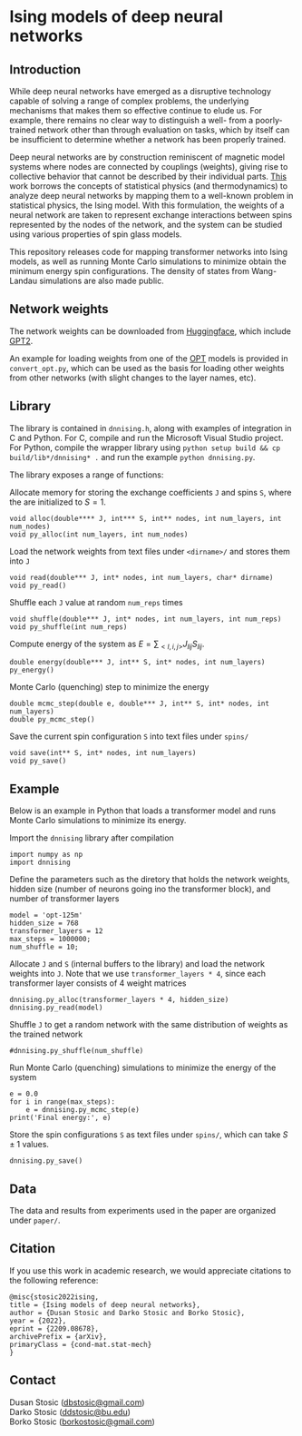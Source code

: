 # Ising models of deep neural networks 

## Introduction
While deep neural networks have emerged as a disruptive technology capable of solving a range of complex problems, the underlying mechanisms that makes them so effective continue to elude us. For example, there remains no clear way to distinguish a well- from a poorly- trained network other than through evaluation on tasks, which by itself can be insufficient to determine whether a network has been properly trained.

Deep neural networks are by construction reminiscent of magnetic model systems where nodes are connected by couplings (weights), giving rise to collective behavior that cannot be described by their individual parts. [This](https://arxiv.org/abs/2209.08678) work borrows the concepts of statistical physics (and thermodynamics) to analyze deep neural networks by mapping them to a well-known problem in statistical physics, the Ising model. With this formulation, the weights of a neural network are taken to represent exchange interactions between spins represented by the nodes of the network, and the system can be studied using various properties of spin glass models.

This repository releases code for mapping transformer networks into Ising models, as well as running Monte Carlo simulations to minimize obtain the minimum energy spin configurations. The density of states from Wang-Landau simulations are also made public.

## Network weights
The network weights can be downloaded from [Huggingface](https://huggingface.co/), which include [GPT2](https://huggingface.co/docs/transformers/model_doc/gpt2).

An example for loading weights from one of the [OPT](https://huggingface.co/docs/transformers/model_doc/opt) models is provided in `convert_opt.py`, which can be used as the basis for loading other weights from other networks (with slight changes to the layer names, etc).

## Library
The library is contained in `dnnising.h`, along with examples of integration in C and Python. For C, compile and run the Microsoft Visual Studio project. For Python,
compile the wrapper library using ```python setup build && cp build/lib*/dnnising* .``` and run the example ```python dnnising.py```.

The library exposes a range of functions:

Allocate memory for storing the exchange coefficients `J` and spins `S`, where the are initialized to $S=1$.
```
void alloc(double**** J, int*** S, int** nodes, int num_layers, int num_nodes)
void py_alloc(int num_layers, int num_nodes)
```

Load the network weights from text files under `<dirname>/` and stores them into `J`
```
void read(double*** J, int* nodes, int num_layers, char* dirname)
void py_read()
```

Shuffle each `J` value at random `num_reps` times
```
void shuffle(double*** J, int* nodes, int num_layers, int num_reps)
void py_shuffle(int num_reps)
```

Compute energy of the system as $E=\sum_{<l,i,j>} J_{lij} S_{lij}$.
```
double energy(double*** J, int** S, int* nodes, int num_layers)
py_energy()
```

Monte Carlo (quenching) step to minimize the energy
```
double mcmc_step(double e, double*** J, int** S, int* nodes, int num_layers)
double py_mcmc_step()
```

Save the current spin configuration `S` into text files under `spins/`
```
void save(int** S, int* nodes, int num_layers)
void py_save()
```

## Example
Below is an example in Python that loads a transformer model and runs Monte Carlo simulations to minimize its energy.

Import the `dnnising` library after compilation
```
import numpy as np
import dnnising
```

Define the parameters such as the diretory that holds the network weights, hidden size (number of neurons going ino the transformer block), and number of transformer layers
```
model = 'opt-125m'
hidden_size = 768
transformer_layers = 12
max_steps = 1000000;
num_shuffle = 10;
```

Allocate `J` and `S` (internal buffers to the library) and load the network weights into `J`. Note that we use `transformer_layers * 4`, since each transformer layer consists of 4 weight matrices
```
dnnising.py_alloc(transformer_layers * 4, hidden_size)
dnnising.py_read(model)
```

Shuffle `J` to get a random network with the same distribution of weights as the trained network
```
#dnnising.py_shuffle(num_shuffle)
```

Run Monte Carlo (quenching) simulations to minimize the energy of the system
```
e = 0.0
for i in range(max_steps):
    e = dnnising.py_mcmc_step(e)
print('Final energy:', e)
```

Store the spin configurations `S` as text files under `spins/`, which can take $S\pm1$ values.
```
dnnising.py_save()
```

## Data
The data and results from experiments used in the paper are organized under `paper/`.

## Citation
If you use this work in academic research, we would appreciate citations to the following reference:

```
@misc{stosic2022ising,
title = {Ising models of deep neural networks}, 
author = {Dusan Stosic and Darko Stosic and Borko Stosic},
year = {2022},
eprint = {2209.08678},
archivePrefix = {arXiv},
primaryClass = {cond-mat.stat-mech}
}
```

## Contact
Dusan Stosic (dbstosic@gmail.com)<br/>
Darko Stosic (ddstosic@bu.edu)<br/>
Borko Stosic (borkostosic@gmail.com)
